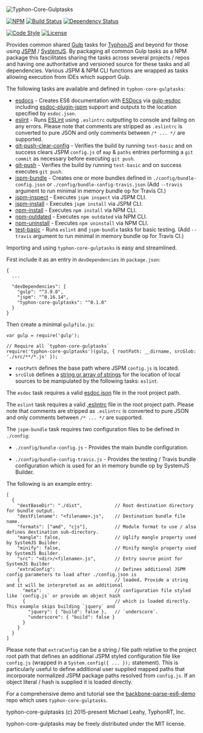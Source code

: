 ![Typhon-Core-Gulptasks](http://i.imgur.com/KqIyNtd.png)

[![NPM](https://img.shields.io/npm/v/typhon-core-gulptasks.svg?label=npm)](https://www.npmjs.com/package/typhon-core-gulptasks)
[![Build Status](https://travis-ci.org/typhonjs/typhon-core-gulptasks.svg?branch=master)](https://travis-ci.org/typhonjs/typhon-core-gulptasks)
[![Dependency Status](https://www.versioneye.com/user/projects/5636036136d0ab00160020a8/badge.svg?style=flat)](https://www.versioneye.com/user/projects/5636036136d0ab00160020a8)

[![Code Style](https://img.shields.io/badge/code%20style-allman-yellowgreen.svg?style=flat)](https://en.wikipedia.org/wiki/Indent_style#Allman_style)
[![License](https://img.shields.io/badge/license-MIT-yellowgreen.svg?style=flat)](https://github.com/typhonjs/typhon-core-gulptasks/blob/master/LICENSE)

Provides common shared [Gulp](http://gulpjs.com/) tasks for [TyphonJS](https://github.com/typhonjs) and beyond for those using [JSPM](http://jspm.io) / [SystemJS](https://github.com/systemjs/systemjs). By packaging all common Gulp tasks as a NPM package this fascilitates sharing the tasks across several projects / repos and having one authoritative and versioned source for these tasks and all dependencies. Various JSPM & NPM CLI functions are wrapped as tasks allowing execution from IDEs which support Gulp. 

The following tasks are available and defined in `typhon-core-gulptasks`:
- [esdocs](https://github.com/typhonjs/typhon-core-gulptasks/blob/master/tasks/esdoc.js) - Creates ES6 documentation with [ESDocs](https://esdoc.org/) via [gulp-esdoc](https://www.npmjs.com/package/gulp-esdoc) including [esdoc-plugin-jspm](https://www.npmjs.com/package/esdoc-plugin-jspm) support and outputs to the location specified by `esdoc.json`.
- [eslint](https://github.com/typhonjs/typhon-core-gulptasks/blob/master/tasks/eslint.js) - Runs [ESLint](http://eslint.org/) using `.eslintrc` outputting to console and failing on any errors. Please note that comments are stripped as `.eslintrc` is converted to pure JSON and only comments between `/* ... */` are supported.
- [git-push-clear-config](https://github.com/typhonjs/typhon-core-gulptasks/blob/master/tasks/git.js) - Verifies the build by running `test-basic` and on success clears JSPM `config.js` of `map` & `paths` entries performing a `git commit` as necessary before executing `git push`. 
- [git-push](https://github.com/typhonjs/typhon-core-gulptasks/blob/master/tasks/git.js) - Verifies the build by running `test-basic` and on success executes `git push`. 
- [jspm-bundle](https://github.com/typhonjs/typhon-core-gulptasks/blob/master/tasks/jspm.js) - Creates one or more bundles defined in `./config/bundle-config.json` or `./config/bundle-config-travis.json` (Add `--travis` argument to run minimal in memory bundle op for Travis CI.)
- [jspm-inspect](https://github.com/typhonjs/typhon-core-gulptasks/blob/master/tasks/jspm.js) - Executes `jspm inspect` via JSPM CLI.
- [jspm-install](https://github.com/typhonjs/typhon-core-gulptasks/blob/master/tasks/jspm.js) - Executes `jspm install` via JSPM CLI.
- [npm-install](https://github.com/typhonjs/typhon-core-gulptasks/blob/master/tasks/npm.js) - Executes `npm install` via NPM CLI.
- [npm-outdated](https://github.com/typhonjs/typhon-core-gulptasks/blob/master/tasks/npm.js) - Executes `npm outdated` via NPM CLI.
- [npm-uninstall](https://github.com/typhonjs/typhon-core-gulptasks/blob/master/tasks/npm.js) - Executes `npm uninstall` via NPM CLI.
- [test-basic](https://github.com/typhonjs/typhon-core-gulptasks/blob/master/tasks/test.js) - Runs `eslint` and `jspm-bundle` tasks for basic testing.  (Add `--travis` argument to run minimal in memory bundle op for Travis CI.)

Importing and using `typhon-core-gulptasks` is easy and streamlined. 

First include it as an entry in `devDependencies` in `package.json`:
```
{
  ...
  
  "devDependencies": {
    "gulp": "^3.9.0",
    "jspm": "^0.16.14",
    "typhon-core-gulptasks": "^0.1.0"
  }
}
```

Then create a minimal `gulpfile.js`:
```
var gulp = require('gulp');

// Require all `typhon-core-gulptasks`
require('typhon-core-gulptasks')(gulp, { rootPath: __dirname, srcGlob: './src/**/*.js' });
```

- `rootPath` defines the base path where JSPM `config.js` is located.
- `srcGlob` defines a [string or array of strings](https://github.com/gulpjs/gulp/blob/master/docs/API.md#gulpsrcglobs-options) for the location of local sources to be manipulated by the following tasks: `eslint`.

The `esdoc` task requires a valid [esdoc.json](https://esdoc.org/config.html) file in the root project path.

The `eslint` task requires a valid [.eslintrc](http://eslint.org/docs/user-guide/configuring.html) file in the root project path. Please note that comments are stripped as `.eslintrc` is converted to pure JSON and only comments between `/* ... */` are supported.

The `jspm-bundle` task requires two configuration files to be defined in `./config`:
- `./config/bundle-config.js` - Provides the main bundle configuration.

- `./config/bundle-config-travis.js` - Provides the testing / Travis bundle configuration which is used for an in memory bundle op by SystemJS Builder.

The following is an example entry:
```
[
  {
    "destBaseDir": "./dist",            // Root destination directory for bundle output.
    "destFilename": "<filename>.js",    // Destination bundle file name.
    "formats": ["amd", "cjs"],          // Module format to use / also defines destination sub-directory.
    "mangle": false,                    // Uglify mangle property used by SystemJS Builder.
    "minify": false,                    // Minify mangle property used by SystemJS Builder.
    "src": "<dir>/<filename>.js",       // Entry source point for SystemJS Builder
    "extraConfig":                      // Defines additional JSPM config parameters to load after ./config.json is
    {                                   // loaded. Provide a string and it will be interpreted as an additional
      "meta":                           // configuration file styled like `config.js` or provide an object hash
      {                                 // which is loaded directly.  This example skips building `jquery` and    
        "jquery": { "build": false },   // `underscore`.
        "underscore": { "build": false }
      }
    }
  }
]
```

Please note that `extraConfig` can be a string / file path relative to the project root path that defines an additional JSPM styled configuration file like `config.js` (wrapped in a `System.config({ ... });` statement). This is particularly useful to define additional user supplied mapped paths that incorporate normalized JSPM package paths resolved from `config.js`. If an object literal / hash is supplied it is loaded directly.

For a comprehensive demo and tutorial see the [backbone-parse-es6-demo](https://github.com/typhonjs/backbone-parse-es6-demo) repo which uses `typhon-core-gulptasks`.

typhon-core-gulptasks (c) 2015-present Michael Leahy, TyphonRT, Inc.

typhon-core-gulptasks may be freely distributed under the MIT license.
